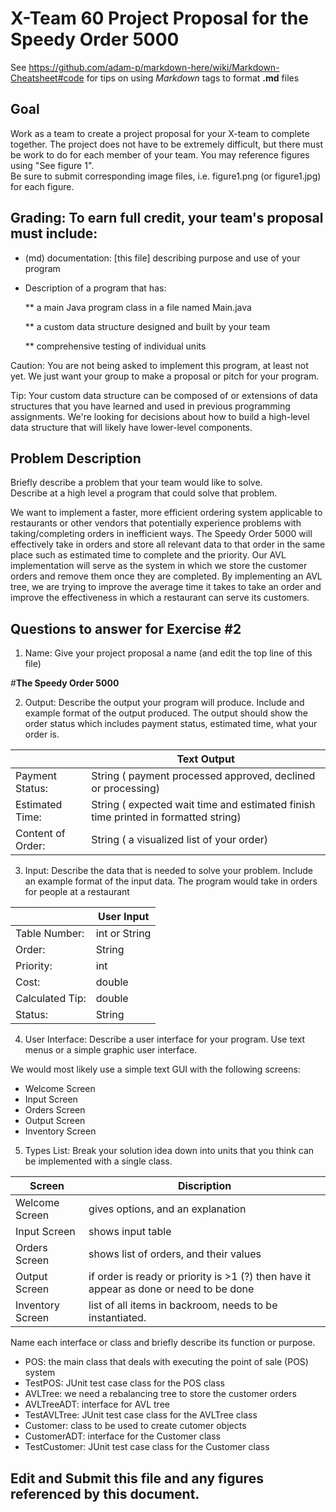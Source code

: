 # X-Team 60 Project Proposal for the Speedy Order 5000

See https://github.com/adam-p/markdown-here/wiki/Markdown-Cheatsheet#code for tips on using *Markdown* tags to format __.md__ files

## Goal

Work as a team to create a project proposal for your X-team to complete together.
The project does not have to be extremely difficult,
but there must be work to do for each member of your team.
You may reference figures using "See figure 1".  
Be sure to submit corresponding image files, i.e. figure1.png (or figure1.jpg) for each figure.

## Grading: To earn full credit, your team's proposal must include:

* (md) documentation: [this file] describing purpose and use of your program

* Description of a program that has:

  ** a main Java program class in a file named Main.java
  
  ** a custom data structure designed and built by your team
  
  ** comprehensive testing of individual units
  

 Caution: You are not being asked to implement this program, at least not yet. 
 We just want your group to make a proposal or pitch for your program.

 Tip: Your custom data structure can be composed of or extensions of data structures that you have learned and used in previous programming assignments.  We're looking for decisions about how to build a high-level data structure that will likely have lower-level components.

## Problem Description

Briefly describe a problem that your team would like to solve.  
Describe at a high level a program that could solve that problem.

We want to implement a faster, more efficient ordering system applicable to restaurants or other vendors that potentially experience problems with taking/completing orders in inefficient ways. The Speedy Order 5000 will effectively take in orders and store all relevant data to that order in the same place such as estimated time to complete and the priority. Our AVL implementation will serve as the system in which we store the customer orders and remove them once they are completed. By implementing an AVL tree, we are trying to improve the average time it takes to take an order and improve the effectiveness in which a restaurant can serve its customers.

## Questions to answer for Exercise #2

1. Name: Give your project proposal a name (and edit the top line of this file)

#**The Speedy Order 5000**

2. Output: Describe the output your program will produce.  Include and example format of the output produced.
The output should show the order status which includes payment status, estimated time, what your order is.

|                   |  Text Output                                                                           |
|-------------------|----------------------------------------------------------------------------------------|
| Payment Status:   |   String  ( payment processed approved, declined or processing)                        |
| Estimated Time:   |   String  ( expected wait time and estimated finish time printed in formatted string)  |
| Content of Order: |   String  ( a visualized list of your order)                                           |


3. Input: Describe the data that is needed to solve your problem. Include an example format of the input data.
The program would take in orders for people at a restaurant 

|                 |   User Input        |
|-----------------|---------------------|
| Table Number:   |   int or String     |
| Order:          |   String            |
| Priority:       |   int               |
| Cost:           |   double            |
| Calculated Tip: |   double            |
| Status:         |   String            |

4. User Interface: Describe a user interface for your program.  Use text menus or a simple graphic user interface.

We would most likely use a simple text GUI with the following screens:

 - Welcome Screen
 - Input Screen
 - Orders Screen
 - Output Screen
 - Inventory Screen

5. Types List: Break your solution idea down into units that you think can be implemented with a single class.

| Screen           | Discription                                                  |
| ---------------- | ------------------------------------------------------------ |
| Welcome Screen   | gives options, and an explanation                            |
| Input Screen     | shows input table                                            |
| Orders Screen    | shows list of orders, and their values                       |
| Output Screen    | if order is ready or priority is >1 (?) then have it appear as done or need to be done |
| Inventory Screen | list of all items in backroom, needs to be instantiated.     |

Name each interface or class and briefly describe its function or purpose.

- POS: the main class that deals with executing the point of sale (POS) system
- TestPOS: JUnit test case class for the POS class 
- AVLTree: we need a rebalancing tree to store the customer orders
- AVLTreeADT: interface for AVL tree
- TestAVLTree: JUnit test case class for the AVLTree class
- Customer: class to be used to create cutomer objects
- CustomerADT: interface for the Customer class
- TestCustomer: JUnit test case class for the Customer class 


## Edit and Submit this file and any figures referenced by this document.

